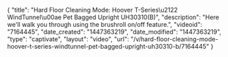 {
    "title": "Hard Floor Cleaning Mode: Hoover T-Series\u2122 WindTunnel\u00ae Pet Bagged Upright UH30310(B)",
    "description": "Here we'll walk you through using the brushroll on\/off feature.",
    "videoid": "7164445",
    "date_created": "1447363219",
    "date_modified": "1447363219",
    "type": "captivate",
    "layout": "video",
    "url": "\/v\/hard-floor-cleaning-mode-hoover-t-series-windtunnel-pet-bagged-upright-uh30310-b\/7164445"
}